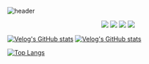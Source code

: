 ![header](https://capsule-render.vercel.app/api?type=waving&color=gradient&height=180&animation=fadeIn&section=header&fontColor=ffffff&text=💻✨&fontAlign=90)

<div align="center">
  <img src="https://img.shields.io/badge/html5-E34F26?style=for-the-badge&logo=html5&logoColor=white">
  <img src="https://img.shields.io/badge/css3-1572B6?style=for-the-badge&logo=css3&logoColor=white">
  <img src="https://img.shields.io/badge/javascript-F7DF1E?style=for-the-badge&logo=javascript&logoColor=white">
  <img src="https://img.shields.io/badge/github-181717?style=for-the-badge&logo=github&logoColor=white">
</div>

[![Velog's GitHub stats](https://velog-readme-stats.vercel.app/api/badge?name=ddoddi_world)](https://velog.io/@ddoddi_world)
[![Velog's GitHub stats](https://velog-readme-stats.vercel.app/api?name=ddoddi_world)](https://github.com/ddoddi_world/velog-readme-stats)

[![Top Langs](https://github-readme-stats.vercel.app/api/top-langs/?username=ddoddiworld&layout=donut)](https://github.com/anuraghazra/github-readme-stats)
